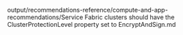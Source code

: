 output/recommendations-reference/compute-and-app-recommendations/Service Fabric clusters should have the ClusterProtectionLevel property set to EncryptAndSign.md